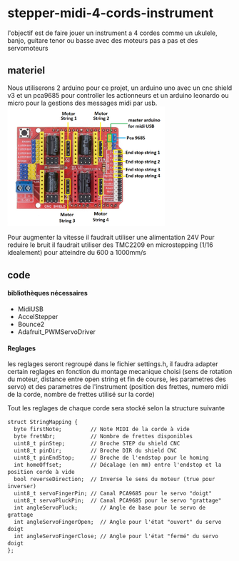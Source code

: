 # stepper-midi-4-cords-instrument
l'objectif est de faire jouer un instrument a 4 cordes comme un ukulele, banjo, guitare tenor ou basse avec des moteurs pas a pas et des servomoteurs

## materiel

Nous utiliserons 2 arduino pour ce projet, un arduino uno avec un cnc shield v3 et un pca9685 pour controller les actionneurs et un arduino leonardo ou micro pour la gestions des messages midi par usb.
<img src="https://github.com/glloq/stepper-midi-4-cords-instrument/blob/main/img/schemas%20cnc%20shield.png" alt="cncShield" width=70% height=70%/>  

Pour augmenter la vitesse il faudrait utiliser une alimentation 24V
Pour reduire le bruit il faudrait utiliser des TMC2209 en microstepping (1/16 idealement) pour atteindre du 600 a 1000mm/s


## code 

 #### bibliothèques nécessaires 
 - MidiUSB
 - AccelStepper
 - Bounce2
 - Adafruit_PWMServoDriver

 #### Reglages 
les reglages seront regroupé dans le fichier settings.h, il faudra adapter certain reglages en fonction du montage mecanique choisi (sens de rotation du moteur, distance entre open string et fin de course, les parametres des servo) et des parametres de l'instrument (position des frettes, numero midi de la corde, nombre de frettes utilisé sur la corde)

Tout les reglages de chaque corde sera stocké selon la structure suivante

```
struct StringMapping {
  byte firstNote;         // Note MIDI de la corde à vide
  byte fretNbr;           // Nombre de frettes disponibles
  uint8_t pinStep;        // Broche STEP du shield CNC
  uint8_t pinDir;         // Broche DIR du shield CNC
  uint8_t pinEndStop;     // Broche de l'endstop pour le homing
  int homeOffset;         // Décalage (en mm) entre l'endstop et la position corde à vide
  bool reverseDirection;  // Inverse le sens du moteur (true pour inverser)
  uint8_t servoFingerPin; // Canal PCA9685 pour le servo "doigt"
  uint8_t servoPluckPin;  // Canal PCA9685 pour le servo "grattage"
  int angleServoPluck;       // Angle de base pour le servo de grattage
  int angleServoFingerOpen;  // Angle pour l'état "ouvert" du servo doigt
  int angleServoFingerClose; // Angle pour l'état "fermé" du servo doigt
};
```
